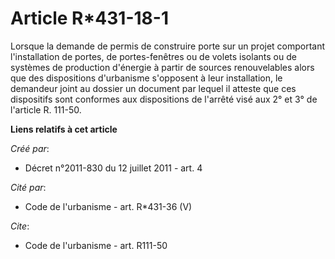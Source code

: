 # Article R*431-18-1

Lorsque la demande de permis de construire porte sur un projet comportant l'installation de portes, de portes-fenêtres ou de
volets isolants ou de systèmes de production d'énergie à partir de sources renouvelables alors que des dispositions
d'urbanisme s'opposent à leur installation, le demandeur joint au dossier un document par lequel il atteste que ces
dispositifs sont conformes aux dispositions de l'arrêté visé aux 2° et 3° de l'article R. 111-50.

**Liens relatifs à cet article**

_Créé par_:

  - Décret n°2011-830 du 12 juillet 2011 - art. 4

_Cité par_:

  - Code de l'urbanisme - art. R*431-36 (V)

_Cite_:

  - Code de l'urbanisme - art. R111-50

